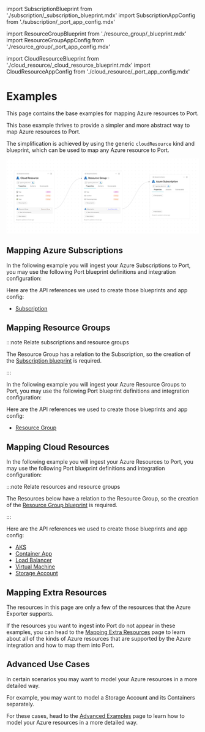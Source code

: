 import SubscriptionBlueprint from './subscription/\_subscription_blueprint.mdx'
import SubscriptionAppConfig from './subscription/\_port_app_config.mdx'

import ResourceGroupBlueprint from './resource_group/\_blueprint.mdx'
import ResourceGroupAppConfig from './resource_group/\_port_app_config.mdx'

import CloudResourceBlueprint from './cloud_resource/\_cloud_resource_blueprint.mdx'
import CloudResourceAppConfig from './cloud_resource/\_port_app_config.mdx'

# Examples

This page contains the base examples for mapping Azure resources to Port.

This base example thrives to provide a simpler and more abstract way to map Azure resources to Port.

The simplification is achieved by using the generic `cloudResource` kind and blueprint, which can be used to map any Azure resource to Port. 

![Azure Basic Blueprints](../../../../../../static/img/build-your-software-catalog/sync-data-to-catalog/cloud-providers/azure/basic-examples-blueprints.png)

## Mapping Azure Subscriptions

In the following example you will ingest your Azure Subscriptions to Port, you may use the following Port blueprint definitions and integration configuration:

<SubscriptionBlueprint/>

<SubscriptionAppConfig/>

Here are the API references we used to create those blueprints and app config:

- [Subscription](https://docs.microsoft.com/en-us/rest/api/resources/subscriptions/list)

## Mapping Resource Groups

:::note Relate subscriptions and resource groups

The Resource Group has a relation to the Subscription, so the creation of the [Subscription blueprint](#mapping-azure-subscriptions) is required.

:::

In the following example you will ingest your Azure Resource Groups to Port, you may use the following Port blueprint definitions and integration configuration:

<ResourceGroupBlueprint/>

<ResourceGroupAppConfig/>

Here are the API references we used to create those blueprints and app config:

- [Resource Group](https://docs.microsoft.com/en-us/rest/api/resources/resourcegroups/list)


## Mapping Cloud Resources

In the following example you will ingest your Azure Resources to Port, you may use the following Port blueprint definitions and integration configuration:

:::note Relate resources and resource groups

The Resources below have a relation to the Resource Group, so the creation of the [Resource Group blueprint](#mapping-resource-groups) is required.

:::

<CloudResourceBlueprint/>

<CloudResourceAppConfig/>

Here are the API references we used to create those blueprints and app config:

- [AKS](https://learn.microsoft.com/en-us/rest/api/aks/managed-clusters/list?tabs=HTTP)
- [Container App](https://learn.microsoft.com/en-us/rest/api/containerapps/stable/container-apps/list-by-subscription?tabs=HTTP)
- [Load Balancer](https://learn.microsoft.com/en-us/rest/api/load-balancer/load-balancers/list-all?tabs=HTTP)
- [Virtual Machine](https://learn.microsoft.com/en-us/rest/api/compute/virtual-machines/list-all?tabs=HTTP)
- [Storage Account](https://docs.microsoft.com/en-us/rest/api/storagerp/storageaccounts/list)



## Mapping Extra Resources

The resources in this page are only a few of the resources that the Azure Exporter supports.


If the resources you want to ingest into Port do not appear in these examples, you can head to the [Mapping Extra Resources](./mapping_extra_resources.md) page to learn about all of the kinds of Azure resources that are supported by the Azure integration and how to map them into Port.

## Advanced Use Cases

In certain scenarios you may want to model your Azure resources in a more detailed way.

For example, you may want to model a Storage Account and its Containers separately.


For these cases, head to the [Advanced Examples](./advanced.md) page to learn how to model your Azure resources in a more detailed way.


